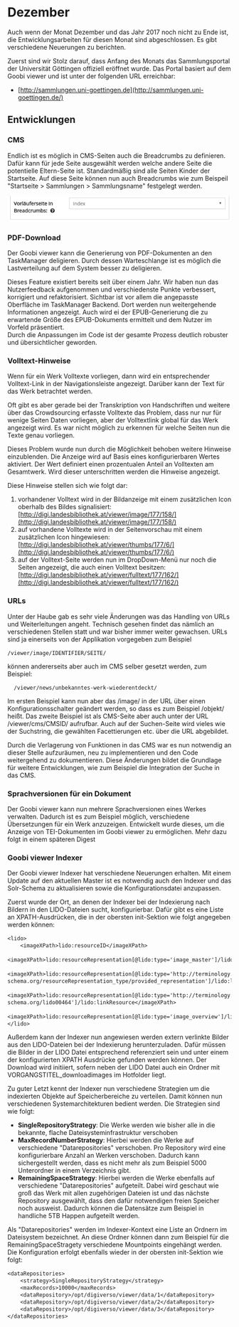 # Dezember

Auch wenn der Monat Dezember und das Jahr 2017 noch nicht zu Ende ist, die Entwicklungsarbeiten für diesen Monat sind abgeschlossen. Es gibt verschiedene Neuerungen zu berichten.

Zuerst sind wir Stolz darauf, dass Anfang des Monats das Sammlungsportal der Universität Göttingen offiziell eröffnet wurde. Das Portal basiert auf dem Goobi viewer und ist unter der folgenden URL erreichbar:

* [http://sammlungen.uni-goettingen.de](http://sammlungen.uni-goettingen.de/)

## Entwicklungen

### CMS

Endlich ist es möglich in CMS-Seiten auch die Breadcrumbs zu definieren. Dafür kann für jede Seite ausgewählt werden welche andere Seite die potentielle Eltern-Seite ist. Standardmäßig sind alle Seiten Kinder der Startseite. Auf diese Seite können nun auch Breadcrumbs wie zum Beispeil "Startseite > Sammlungen > Sammlungsname" festgelegt werden.

![Breadcrumbs in CMS Seiten definieren](<../.gitbook/assets/2017-12 cms define breadcrumb parent.png>)

### PDF-Download

Der Goobi viewer kann die Generierung von PDF-Dokumenten an den TaskManager deligieren. Durch dessen Warteschlange ist es möglich die Lastverteilung auf dem System besser zu deligieren.&#x20;

Dieses Feature existiert bereits seit über einem Jahr. Wir haben nun das Nutzerfeedback aufgenommen und verschiedenste Punkte verbessert, korrigiert und refaktorisiert. Sichtbar ist vor allem die angepasste Oberfläche im TaskManager Backend. Dort werden nun weitergehende Informationen angezeigt. Auch wird ei der EPUB-Generierung die zu erwartende Größe des EPUB-Dokuments ermittelt und dem Nutzer im Vorfeld präsentiert.\
Durch die Anpassungen im Code ist der gesamte Prozess deutlich robuster und übersichtlicher geworden.

### Volltext-Hinweise

Wenn für ein Werk Volltexte vorliegen, dann wird ein entsprechender Volltext-Link in der Navigationsleiste angezeigt. Darüber kann der Text für das Werk betrachtet werden.

Oft gibt es aber gerade bei der Transkription von Handschriften und weitere über das Crowdsourcing erfasste Volltexte das Problem, dass nur nur für wenige Seiten Daten vorliegen, aber der Volltextlink global für das Werk angezeigt wird. Es war nicht möglich zu erkennen für welche Seiten nun die Texte genau vorliegen.

Dieses Problem wurde nun durch die Möglichkeit behoben weitere Hinweise einzublenden. Die Anzeige wird auf Basis eines konfigurierbaren Wertes aktiviert. Der Wert definiert einen prozentualen Anteil an Volltexten am Gesamtwerk. Wird dieser unterschritten werden die Hinweise angezeigt.

Diese Hinweise stellen sich wie folgt dar:

1. vorhandener Volltext wird in der Bildanzeige mit einem zusätzlichen Icon oberhalb des Bildes signalisiert:\
   [http://digi.landesbibliothek.at/viewer/image/177/158/](http://digi.landesbibliothek.at/viewer/image/177/158/)
2. auf vorhandene Volltexte wird in der Seitenvorschau mit einem zusätzlichen Icon hingewiesen:\
   [http://digi.landesbibliothek.at/viewer/thumbs/177/6/](http://digi.landesbibliothek.at/viewer/thumbs/177/6/)
3. auf der Volltext-Seite werden nun im DropDown-Menü nur noch die Seiten angezeigt, die auch einen Volltext besitzen:\
   [http://digi.landesbibliothek.at/viewer/fulltext/177/162/](http://digi.landesbibliothek.at/viewer/fulltext/177/162/)

### URLs

Unter der Haube gab es sehr viele Änderungen was das Handling von URLs und Weiterleitungen angeht. Technisch gesehen findet das nämlich an verschiedenen Stellen statt und war bisher immer weiter gewachsen. URLs sind ja einerseits von der Applikation vorgegeben zum Beispiel

```
/viewer/image/IDENTIFIER/SEITE/
```

können andererseits aber auch im CMS selber gesetzt werden, zum Beispiel:

```
  /viewer/news/unbekanntes-werk-wiederentdeckt/
```

Im ersten Beispiel kann nun aber das /image/ in der URL über einen Konfigurationsschalter geändert werden, so dass es zum Beispiel /objekt/ heißt. Das zweite Beispiel ist als CMS-Seite aber auch unter der URL /viewer/cms/CMSID/ aufrufbar. Auch auf der Suchen-Seite wird vieles wie der Suchstring, die gewählten Facettierungen etc. über die URL abgebildet.

Durch die Verlagerung von Funktionen in das CMS war es nun notwendig an dieser Stelle aufzuräumen, neu zu implementieren und den Code weitergehend zu dokumentieren. Diese Änderungen bildet die Grundlage für weitere Entwicklungen, wie zum Beispiel die Integration der Suche in das CMS.

### Sprachversionen für ein Dokument

Der Goobi viewer kann nun mehrere Sprachversionen eines Werkes verwalten. Dadurch ist es zum Beispiel möglich, verschiedene Übersetzungen für ein Werk anzuzeigen. Entwickelt wurde dieses, um die Anzeige von TEI-Dokumenten im Goobi viewer zu ermöglichen. Mehr dazu folgt in einem späteren Digest

### Goobi viewer Indexer

Der Goobi viewer Indexer hat verschiedene Neuerungen erhalten. Mit einem Update auf den aktuellen Master ist es notwendig auch den Indexer und das Solr-Schema zu aktualisieren sowie die Konfigurationsdatei anzupassen.

Zuerst wurde der Ort, an denen der Indexer bei der Indexierung nach Bildern in den LIDO-Dateien sucht, konfigurierbar. Dafür gibt es eine Liste an XPATH-Ausdrücken, die in der obersten init-Sektion wie folgt angegeben werden können:

```markup
<lido>
    <imageXPath>lido:resourceID</imageXPath>
    <imageXPath>lido:resourceRepresentation[@lido:type='image_master']/lido:linkResource</imageXPath>
    <imageXPath>lido:resourceRepresentation[@lido:type='http://terminology.lido-schema.org/resourceRepresentation_type/provided_representation']/lido:linkResource</imageXPath>
    <imageXPath>lido:resourceRepresentation[@lido:type='http://terminology.lido-schema.org/lido00464']/lido:linkResource</imageXPath>
    <imageXPath>lido:resourceRepresentation[@lido:type='image_overview']/lido:linkResource</imageXPath>
</lido>
```

Außerdem kann der Indexer nun angewiesen werden extern verlinkte Bilder aus den LIDO-Dateien bei der Indexierung herunterzuladen. Dafür müssen die Bilder in der LIDO Datei entsprechend referenziert sein und unter einem der konfigurierten XPATH Ausdrücke gefunden werden können. Der Download wird initiiert, sofern neben der LIDO Datei auch ein Ordner mit VORGANGSTITEL\_downloadimages im Hotfolder liegt.

Zu guter Letzt kennt der Indexer nun verschiedene Strategien um die indexierten Objekte auf Speicherbereiche zu verteilen. Damit können nun verschiedenen Systemarchitekturen bedient werden. Die Strategien sind wie folgt:

* **SingleRepositoryStrategy**: Die Werke werden wie bisher alle in die bekannte, flache Dateisysteminfrastruktur verschoben
* **MaxRecordNumberStrategy**: Hierbei werden die Werke auf verschiedene "Datarepositories" verschoben. Pro Repository wird eine konfigurierbare Anzahl an Werken verschoben. Dadurch kann sichergestellt werden, dass es nicht mehr als zum Beispiel 5000 Unterordner in einem Verzeichnis gibt.
* **RemainingSpaceStrategy**: Hierbei werden die Werke ebenfalls auf verschiedene "Datarepositories" aufgeteilt. Dabei wird geschaut wie groß das Werk mit allen zugehörigen Dateien ist und das nächste Repository ausgewählt, dass den dafür notwendigen freien Speicher noch ausweist. Dadurch können die Datensätze zum Beispiel in handliche 5TB Happen aufgeteilt werden.

Als "Datarepositories" werden im Indexer-Kontext eine Liste an Ordnern im Dateisystem bezeichnet. An diese Ordner können dann zum Beispiel für die RemainingSpaceStragety verschiedene Mountpoints eingehängt werden. Die Konfiguration erfolgt ebenfalls wieder in der obersten init-Sektion wie folgt:

```markup
<dataRepositories>
    <strategy>SingleRepositoryStrategy</strategy>
    <maxRecords>10000</maxRecords>
    <dataRepository>/opt/digiverso/viewer/data/1</dataRepository>
    <dataRepository>/opt/digiverso/viewer/data/2</dataRepository>    
    <dataRepository>/opt/digiverso/viewer/data/3</dataRepository>
</dataRepositories>
```
